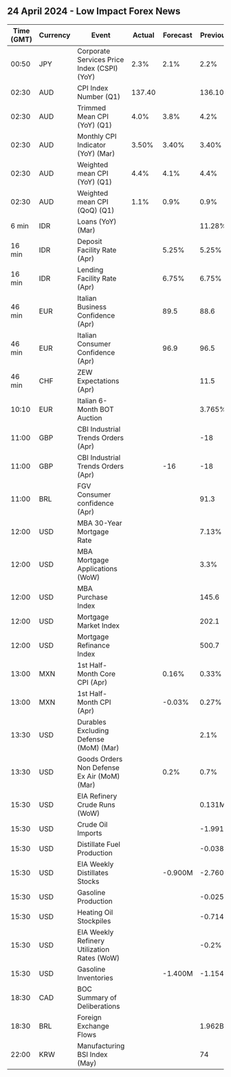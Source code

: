 ## 24 April 2024 - Low Impact Forex News

| Time (GMT) | Currency | Event | Actual | Forecast | Previous |
|------|----------|-------|--------|----------|----------|
| 00:50 | JPY | Corporate Services Price Index (CSPI) (YoY) | 2.3% | 2.1% | 2.2% |
| 02:30 | AUD | CPI Index Number (Q1) | 137.40 |  | 136.10 |
| 02:30 | AUD | Trimmed Mean CPI (YoY) (Q1) | 4.0% | 3.8% | 4.2% |
| 02:30 | AUD | Monthly CPI Indicator (YoY) (Mar) | 3.50% | 3.40% | 3.40% |
| 02:30 | AUD | Weighted mean CPI (YoY) (Q1) | 4.4% | 4.1% | 4.4% |
| 02:30 | AUD | Weighted mean CPI (QoQ) (Q1) | 1.1% | 0.9% | 0.9% |
| 6 min | IDR | Loans (YoY) (Mar) |  |  | 11.28% |
| 16 min | IDR | Deposit Facility Rate (Apr) |  | 5.25% | 5.25% |
| 16 min | IDR | Lending Facility Rate (Apr) |  | 6.75% | 6.75% |
| 46 min | EUR | Italian Business Confidence (Apr) |  | 89.5 | 88.6 |
| 46 min | EUR | Italian Consumer Confidence (Apr) |  | 96.9 | 96.5 |
| 46 min | CHF | ZEW Expectations (Apr) |  |  | 11.5 |
| 10:10 | EUR | Italian 6-Month BOT Auction |  |  | 3.765% |
| 11:00 | GBP | CBI Industrial Trends Orders (Apr) |  |  | -18 |
| 11:00 | GBP | CBI Industrial Trends Orders (Apr) |  | -16 | -18 |
| 11:00 | BRL | FGV Consumer confidence (Apr) |  |  | 91.3 |
| 12:00 | USD | MBA 30-Year Mortgage Rate |  |  | 7.13% |
| 12:00 | USD | MBA Mortgage Applications (WoW) |  |  | 3.3% |
| 12:00 | USD | MBA Purchase Index |  |  | 145.6 |
| 12:00 | USD | Mortgage Market Index |  |  | 202.1 |
| 12:00 | USD | Mortgage Refinance Index |  |  | 500.7 |
| 13:00 | MXN | 1st Half-Month Core CPI (Apr) |  | 0.16% | 0.33% |
| 13:00 | MXN | 1st Half-Month CPI (Apr) |  | -0.03% | 0.27% |
| 13:30 | USD | Durables Excluding Defense (MoM) (Mar) |  |  | 2.1% |
| 13:30 | USD | Goods Orders Non Defense Ex Air (MoM) (Mar) |  | 0.2% | 0.7% |
| 15:30 | USD | EIA Refinery Crude Runs (WoW) |  |  | 0.131M |
| 15:30 | USD | Crude Oil Imports |  |  | -1.991M |
| 15:30 | USD | Distillate Fuel Production |  |  | -0.038M |
| 15:30 | USD | EIA Weekly Distillates Stocks |  | -0.900M | -2.760M |
| 15:30 | USD | Gasoline Production |  |  | -0.025M |
| 15:30 | USD | Heating Oil Stockpiles |  |  | -0.714M |
| 15:30 | USD | EIA Weekly Refinery Utilization Rates (WoW) |  |  | -0.2% |
| 15:30 | USD | Gasoline Inventories |  | -1.400M | -1.154M |
| 18:30 | CAD | BOC Summary of Deliberations |  |  |  |
| 18:30 | BRL | Foreign Exchange Flows |  |  | 1.962B |
| 22:00 | KRW | Manufacturing BSI Index (May) |  |  | 74 |
